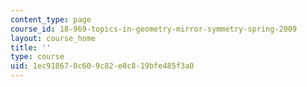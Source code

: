 ```yaml
---
content_type: page
course_id: 18-969-topics-in-geometry-mirror-symmetry-spring-2009
layout: course_home
title: ''
type: course
uid: 1ec91867-0c60-9c82-e0c8-19bfe485f3a0
---
```

